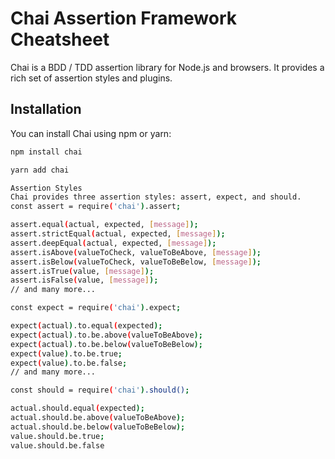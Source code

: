 # Chai Assertion Framework Cheatsheet

Chai is a BDD / TDD assertion library for Node.js and browsers. It provides a rich set of assertion styles and plugins.

## Installation

You can install Chai using npm or yarn:

```bash
npm install chai

yarn add chai

Assertion Styles
Chai provides three assertion styles: assert, expect, and should.
const assert = require('chai').assert;

assert.equal(actual, expected, [message]);
assert.strictEqual(actual, expected, [message]);
assert.deepEqual(actual, expected, [message]);
assert.isAbove(valueToCheck, valueToBeAbove, [message]);
assert.isBelow(valueToCheck, valueToBeBelow, [message]);
assert.isTrue(value, [message]);
assert.isFalse(value, [message]);
// and many more...

const expect = require('chai').expect;

expect(actual).to.equal(expected);
expect(actual).to.be.above(valueToBeAbove);
expect(actual).to.be.below(valueToBeBelow);
expect(value).to.be.true;
expect(value).to.be.false;
// and many more...

const should = require('chai').should();

actual.should.equal(expected);
actual.should.be.above(valueToBeAbove);
actual.should.be.below(valueToBeBelow);
value.should.be.true;
value.should.be.false
